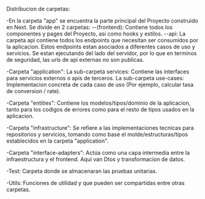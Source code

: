 Distribucion de carpetas:

-En la carpeta "app" se encuentra la parte principal del Proyecto construido en Next. Se divide en 2 carpetas:
--(frontend): Contiene todos los componentes y pages del Proyecto, asi como hooks y estilos.
--api: La carpeta api contiene todos los endpoints que necesitan ser consumidos por la aplicacion. Estos endpoints estan asociados a diferentes casos de uso y servicios. Se estan ejecutando del lado del servidor, por lo que en terminos de seguridad, las urls de api externas no son publicas. 

-Carpeta "application":
La sub-carpeta services: Contiene las interfaces para servicios externos o apis de terceros.
La sub-carpeta use-cases: Implementacion concreta de cada caso de uso (Por ejemplo, calcular tasa de conversion / rate).

-Carpeta "entities": Contiene los modelos/tipos/dominio de la aplicacion, tanto para los codigos de errores como para el resto de tipos usados en la aplicacion.

-Carpeta "infrastructure": Se refiere a las implementaciones tecnicas para repositorios y servicios, tomando como base el molde/estructuras/tipos establecidos en la carpeta "application".

-Carpeta "interface-adapters": Actúa como una capa intermedia entre la infraestructura y el frontend. Aqui van Dtos y transformacion de datos.

-Test: Carpeta donde se almacenaran las pruebas unitarias.

-Utils: Funciones de utilidad y que pueden ser compartidas entre otras carpetas.